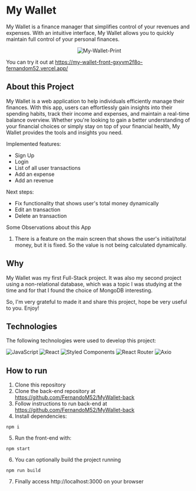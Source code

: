 # My Wallet

My Wallet is a finance manager that simplifies control of your revenues and expenses. With an intuitive interface, My Wallet allows you to quickly maintain full control of your personal finances.

<div style="backgroundcolor:black" align="center">
  
![My-Wallet-Print](https://github.com/FernandoM52/MyWallet-front/assets/81760656/1d403b29-7b2b-408e-8747-04136680f7ac)
</div>

You can try it out at https://my-wallet-front-gxyvm2f8o-fernandom52.vercel.app/

## About this Project

My Wallet is a web application to help individuals efficiently manage their finances. With this app, users can effortlessly gain insights into their spending habits, track their income and expenses, and maintain a real-time balance overview. Whether you're looking to gain a better understanding of your financial choices or simply stay on top of your financial health, My Wallet provides the tools and insights you need.

Implemented features:
- Sign Up
- Login
- List of all user transactions
- Add an expense
- Add an revenue

Next steps:
- Fix functionality that shows user's total money dynamically
- Edit an transaction
- Delete an transaction

Some Observations about this App

1. There is a feature on the main screen that shows the user's initial/total money, but it is fixed. So the value is not being calculated dynamically.


## Why

My Wallet was my first Full-Stack project. It was also my second project using a non-relational database, which was a topic I was studying at the time and for that I found the choice of MongoDB interesting.

So, I'm very grateful to made it and share this project, hope be very useful to you. Enjoy! 

## Technologies

The following technologies were used to develop this project:

<div>
  
  ![JavaScript](https://img.shields.io/badge/javascript-%23323330.svg?style=for-the-badge&logo=javascript&logoColor=%23F7DF1E)
  ![React](https://img.shields.io/badge/react-%2320232a.svg?style=for-the-badge&logo=react&logoColor=%2361DAFB)
  ![Styled Components](https://img.shields.io/badge/styled--components-DB7093?style=for-the-badge&logo=styled-components&logoColor=white)
  ![React Router](https://img.shields.io/badge/React%20Router-CA4245.svg?style=for-the-badge&logo=React-Router&logoColor=white)
  ![Axio](https://img.shields.io/badge/Axios-5A29E4.svg?style=for-the-badge&logo=Axios&logoColor=white)
  
</div>


## How to run

1. Clone this repository
2. Clone the back-end repository at https://github.com/FernandoM52/MyWallet-back
3. Follow instructions to run back-end at https://github.com/FernandoM52/MyWallet-back
4. Install dependencies:
```
npm i
```

5. Run the front-end with:
```
npm start
```

6. You can optionally build the project running
```
npm run build
```

7. Finally access http://localhost:3000 on your browser
